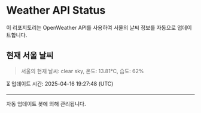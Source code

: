 
# Weather API Status

이 리포지토리는 OpenWeather API를 사용하여 서울의 날씨 정보를 자동으로 업데이트합니다.

## 현재 서울 날씨
> 서울의 현재 날씨: clear sky, 온도: 13.81°C, 습도: 62%

⏳ 업데이트 시간: 2025-04-16 19:27:48 (UTC)

---
자동 업데이트 봇에 의해 관리됩니다.
